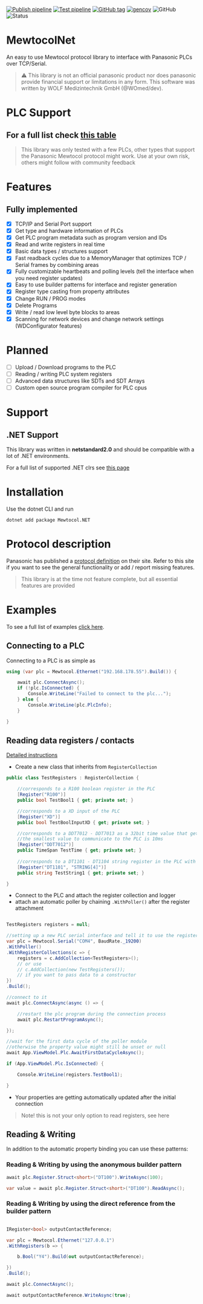 [![Publish pipeline](https://github.com/WOmed/MewtocolNet/actions/workflows/publish-pipeline.yml/badge.svg)](https://github.com/WOmed/MewtocolNet/actions/workflows/publish-pipeline.yml)
[![Test pipeline](https://github.com/WOmed/MewtocolNet/actions/workflows/test-pipeline.yml/badge.svg)](https://github.com/WOmed/MewtocolNet/actions/workflows/test-pipeline.yml)
[![GitHub tag](https://img.shields.io/github/v/tag/WOmed/MewtocolNet?label=Package%20Version)](https://github.com/WOmed/MewtocolNet/pkgs/nuget/Mewtocol.NET)
[![gencov](../badges/Builds/TestResults/badge_combined_master.svg)](https://htmlpreview.github.io/?https://github.com/WOmed/MewtocolNet/blob/badges/Builds/TestResults/summary_master.html)
![GitHub](https://img.shields.io/github/license/WOmed/MewtocolNet?label=License)
![Status](https://img.shields.io/badge/Status-In%20dev-orange)

# MewtocolNet
An easy to use Mewtocol protocol library to interface with Panasonic PLCs over TCP/Serial.

> ⚠️ This library is not an official panasonic product nor does panasonic provide financial support or limitations in any form. 
> This software was written by WOLF Medizintechnik GmbH (@WOmed/dev).

# PLC Support

## For a full list check [this table](../master_auto_docs/plctypes.md)

> This library was only tested with a few PLCs, other types that support the Panasonic Mewtocol protocol might work. 
> Use at your own risk, others might follow with community feedback

# Features

## Fully implemented

- [x] TCP/IP and Serial Port support
- [x] Get type and hardware information of PLCs
- [x] Get PLC program metadata such as program version and IDs
- [x] Read and write registers in real time
- [x] Basic data types / structures support
- [x] Fast readback cycles due to a MemoryManager that optimizes TCP / Serial frames by combining areas
- [x] Fully customizable heartbeats and polling levels (tell the interface when you need register updates)
- [x] Easy to use builder patterns for interface and register generation 
- [x] Register type casting from property attributes
- [x] Change RUN / PROG modes
- [x] Delete Programs
- [x] Write / read low level byte blocks to areas
- [x] Scanning for network devices and change network settings (WDConfigurator features)

# Planned

- [ ] Upload / Download programs to the PLC
- [ ] Reading / writing PLC system registers
- [ ] Advanced data structures like SDTs and SDT Arrays
- [ ] Custom open source program compiler for PLC cpus

# Support

## .NET Support

This library was written in **netstandard2.0** and should be compatible with a lot of .NET environments.

For a full list of supported .NET clrs see [this page](https://docs.microsoft.com/de-de/dotnet/standard/net-standard?tabs=net-standard-2-0#select-net-standard-version)

# Installation

Use the dotnet CLI and run 
```Shell
dotnet add package Mewtocol.NET
```

# Protocol description

Panasonic has published a [protocol definition](https://mediap.industry.panasonic.eu/assets/custom-upload/Factory%20&%20Automation/PLC/Manuals/mn_all_plcs_mewtocol_user_pidsx_en.pdf) on their site.
Refer to this site if you want to see the general functionality or add / report missing features.

> This library is at the time not feature complete, but all essential features are provided

# Examples

To see a full list of examples [click here](/Examples).

## Connecting to a PLC 

Connecting to a PLC is as simple as 

```C#
using (var plc = Mewtocol.Ethernet("192.168.178.55").Build()) {

    await plc.ConnectAsync();
    if (!plc.IsConnected) {
        Console.WriteLine("Failed to connect to the plc...");
    } else {
        Console.WriteLine(plc.PlcInfo);
    }

}
```

## Reading data registers / contacts

[Detailed instructions](https://github.com/WOmed/MewtocolNet/wiki/Attribute-handled-reading)

- Create a new class that inherits from `RegisterCollection`

```C#
public class TestRegisters : RegisterCollection {

    //corresponds to a R100 boolean register in the PLC
    [Register("R100")]
    public bool TestBool1 { get; private set; }

    //corresponds to a XD input of the PLC
    [Register("XD")]
    public bool TestBoolInputXD { get; private set; } 

    //corresponds to a DDT7012 - DDT7013 as a 32bit time value that gets parsed as a timespan (TIME)
    //the smallest value to communicate to the PLC is 10ms
    [Register("DDT7012")]
    public TimeSpan TestTime { get; private set; }  
    
    //corresponds to a DT1101 - DT1104 string register in the PLC with (STRING[4])
    [Register("DT1101", "STRING[4]")]
    public string TestString1 { get; private set; }

}
```

- Connect to the PLC and attach the register collection and logger
- attach an automatic poller by chaining `.WithPoller()` after the register attachment

```C#

TestRegisters registers = null;

//setting up a new PLC serial interface and tell it to use the register collection
var plc = Mewtocol.Serial("COM4", BaudRate._19200)
.WithPoller()
.WithRegisterCollections(c => {
    registers = c.AddCollection<TestRegisters>();
    // or use
    // c.AddCollection(new TestRegisters());
    // if you want to pass data to a constructor
})
.Build();

//connect to it
await plc.ConnectAsync(async () => {

    //restart the plc program during the connection process
    await plc.RestartProgramAsync();

});

//wait for the first data cycle of the poller module
//otherwise the property value might still be unset or null
await App.ViewModel.Plc.AwaitFirstDataCycleAsync();

if (App.ViewModel.Plc.IsConnected) {

    Console.WriteLine(registers.TestBool1);

}

```
- Your properties are getting automatically updated after the initial connection

> Note! this is not your only option to read registers, see here

## Reading & Writing

In addition to the automatic property binding you can use these patterns:

### Reading & Writing by using the anonymous builder pattern

```C#
await plc.Register.Struct<short>("DT100").WriteAsync(100);

var value = await plc.Register.Struct<short>("DT100").ReadAsync();
```
### Reading & Writing by using the direct reference from the builder pattern

```C#

IRegister<bool> outputContactReference;

var plc = Mewtocol.Ethernet("127.0.0.1")
.WithRegisters(b => {

    b.Bool("Y4").Build(out outputContactReference);

})
.Build();

await plc.ConnectAsync();

await outputContactReference.WriteAsync(true);
```
